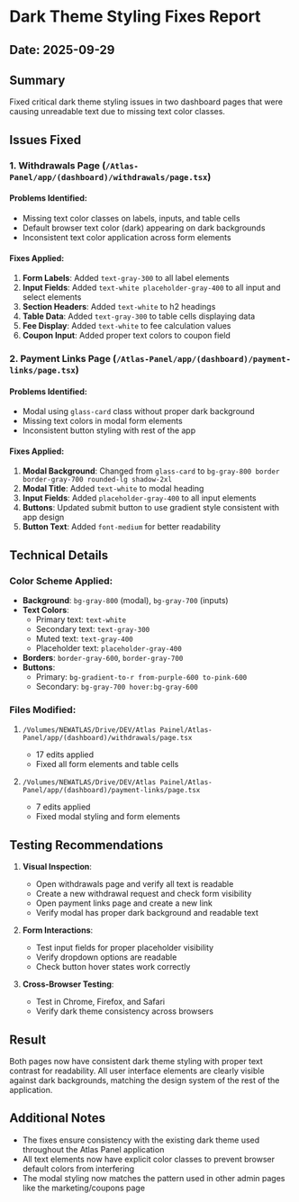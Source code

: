 # Dark Theme Styling Fixes Report

## Date: 2025-09-29

## Summary
Fixed critical dark theme styling issues in two dashboard pages that were causing unreadable text due to missing text color classes.

## Issues Fixed

### 1. Withdrawals Page (`/Atlas-Panel/app/(dashboard)/withdrawals/page.tsx`)

#### Problems Identified:
- Missing text color classes on labels, inputs, and table cells
- Default browser text color (dark) appearing on dark backgrounds
- Inconsistent text color application across form elements

#### Fixes Applied:
1. **Form Labels**: Added `text-gray-300` to all label elements
2. **Input Fields**: Added `text-white placeholder-gray-400` to all input and select elements
3. **Section Headers**: Added `text-white` to h2 headings
4. **Table Data**: Added `text-gray-300` to table cells displaying data
5. **Fee Display**: Added `text-white` to fee calculation values
6. **Coupon Input**: Added proper text colors to coupon field

### 2. Payment Links Page (`/Atlas-Panel/app/(dashboard)/payment-links/page.tsx`)

#### Problems Identified:
- Modal using `glass-card` class without proper dark background
- Missing text colors in modal form elements
- Inconsistent button styling with rest of the app

#### Fixes Applied:
1. **Modal Background**: Changed from `glass-card` to `bg-gray-800 border border-gray-700 rounded-lg shadow-2xl`
2. **Modal Title**: Added `text-white` to modal heading
3. **Input Fields**: Added `placeholder-gray-400` to all input elements
4. **Buttons**: Updated submit button to use gradient style consistent with app design
5. **Button Text**: Added `font-medium` for better readability

## Technical Details

### Color Scheme Applied:
- **Background**: `bg-gray-800` (modal), `bg-gray-700` (inputs)
- **Text Colors**:
  - Primary text: `text-white`
  - Secondary text: `text-gray-300`
  - Muted text: `text-gray-400`
  - Placeholder text: `placeholder-gray-400`
- **Borders**: `border-gray-600`, `border-gray-700`
- **Buttons**:
  - Primary: `bg-gradient-to-r from-purple-600 to-pink-600`
  - Secondary: `bg-gray-700 hover:bg-gray-600`

### Files Modified:
1. `/Volumes/NEWATLAS/Drive/DEV/Atlas Painel/Atlas-Panel/app/(dashboard)/withdrawals/page.tsx`
   - 17 edits applied
   - Fixed all form elements and table cells

2. `/Volumes/NEWATLAS/Drive/DEV/Atlas Painel/Atlas-Panel/app/(dashboard)/payment-links/page.tsx`
   - 7 edits applied
   - Fixed modal styling and form elements

## Testing Recommendations

1. **Visual Inspection**:
   - Open withdrawals page and verify all text is readable
   - Create a new withdrawal request and check form visibility
   - Open payment links page and create a new link
   - Verify modal has proper dark background and readable text

2. **Form Interactions**:
   - Test input fields for proper placeholder visibility
   - Verify dropdown options are readable
   - Check button hover states work correctly

3. **Cross-Browser Testing**:
   - Test in Chrome, Firefox, and Safari
   - Verify dark theme consistency across browsers

## Result
Both pages now have consistent dark theme styling with proper text contrast for readability. All user interface elements are clearly visible against dark backgrounds, matching the design system of the rest of the application.

## Additional Notes
- The fixes ensure consistency with the existing dark theme used throughout the Atlas Panel application
- All text elements now have explicit color classes to prevent browser default colors from interfering
- The modal styling now matches the pattern used in other admin pages like the marketing/coupons page
